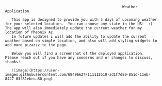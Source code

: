                                                           Weather Application
                                                          
       This app is designed to provide you with 5 days of upcoming weather for your selected location.  You can choose any state in the US!  :)  The app will also immediately update the current weather for my location of Pheonix Az.
       In future updates i will add the ability to update the current weather based on simple location, and also will add styling widgets to add more pizazzz to the page.
       
       Below you will find a screenshot of the deployed application.  Please reach out if you have any concerns and or changes to discuss, thanks!  
       
       ![image](https://user-images.githubusercontent.com/68496627/111112619-ad1f7d80-851d-11eb-8427-03f81ebeca80.png)
